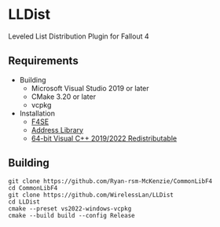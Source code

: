 # LLDist
Leveled List Distribution Plugin for Fallout 4

## Requirements
* Building
    * Microsoft Visual Studio 2019 or later
    * CMake 3.20 or later
    * vcpkg
* Installation
    * [F4SE](http://f4se.silverlock.org/)
    * [Address Library](https://www.nexusmods.com/fallout4/mods/47327)
    * [64-bit Visual C++ 2019/2022 Redistributable](https://aka.ms/vs/17/release/vc_redist.x64.exe)

## Building
```
git clone https://github.com/Ryan-rsm-McKenzie/CommonLibF4
cd CommonLibF4
git clone https://github.com/WirelessLan/LLDist
cd LLDist
cmake --preset vs2022-windows-vcpkg
cmake --build build --config Release
```
